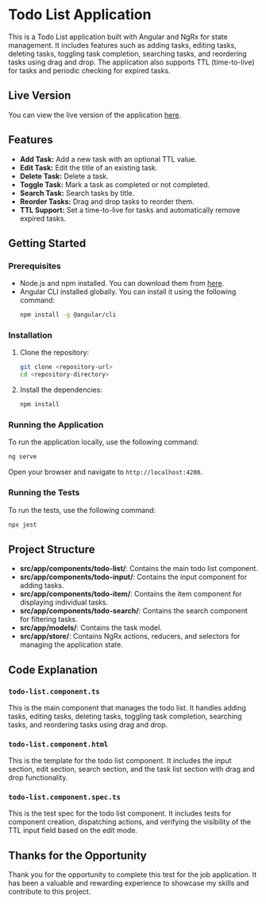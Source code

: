 
# Todo List Application

This is a Todo List application built with Angular and NgRx for state management. It includes features such as adding tasks, editing tasks, deleting tasks, toggling task completion, searching tasks, and reordering tasks using drag and drop. The application also supports TTL (time-to-live) for tasks and periodic checking for expired tasks.

## Live Version

You can view the live version of the application [here](https://master--papernest-test.netlify.app/).

## Features

- **Add Task:** Add a new task with an optional TTL value.
- **Edit Task:** Edit the title of an existing task.
- **Delete Task:** Delete a task.
- **Toggle Task:** Mark a task as completed or not completed.
- **Search Task:** Search tasks by title.
- **Reorder Tasks:** Drag and drop tasks to reorder them.
- **TTL Support:** Set a time-to-live for tasks and automatically remove expired tasks.

## Getting Started

### Prerequisites

- Node.js and npm installed. You can download them from [here](https://nodejs.org/).
- Angular CLI installed globally. You can install it using the following command:
  ```bash
  npm install -g @angular/cli
  ```

### Installation

1. Clone the repository:
   ```bash
   git clone <repository-url>
   cd <repository-directory>
   ```

2. Install the dependencies:
   ```bash
   npm install
   ```

### Running the Application

To run the application locally, use the following command:
```bash
ng serve
```
Open your browser and navigate to `http://localhost:4200`.

### Running the Tests

To run the tests, use the following command:
```bash
npx jest
```

## Project Structure

- **src/app/components/todo-list/**: Contains the main todo list component.
- **src/app/components/todo-input/**: Contains the input component for adding tasks.
- **src/app/components/todo-item/**: Contains the item component for displaying individual tasks.
- **src/app/components/todo-search/**: Contains the search component for filtering tasks.
- **src/app/models/**: Contains the task model.
- **src/app/store/**: Contains NgRx actions, reducers, and selectors for managing the application state.

## Code Explanation

### `todo-list.component.ts`

This is the main component that manages the todo list. It handles adding tasks, editing tasks, deleting tasks, toggling task completion, searching tasks, and reordering tasks using drag and drop.

### `todo-list.component.html`

This is the template for the todo list component. It includes the input section, edit section, search section, and the task list section with drag and drop functionality.

### `todo-list.component.spec.ts`

This is the test spec for the todo list component. It includes tests for component creation, dispatching actions, and verifying the visibility of the TTL input field based on the edit mode.


## Thanks for the Opportunity

Thank you for the opportunity to complete this test for the job application. It has been a valuable and rewarding experience to showcase my skills and contribute to this project.
